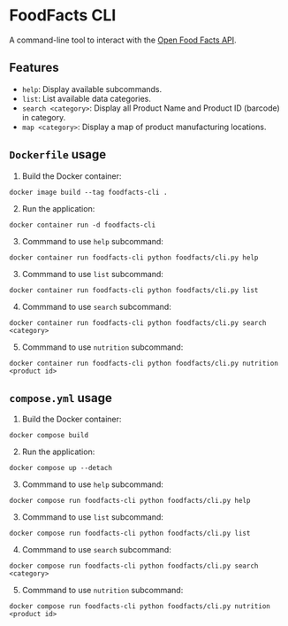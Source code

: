 # FoodFacts CLI
A command-line tool to interact with the [Open Food Facts API](https://world.openfoodfacts.org/data).

## Features
- `help`: Display available subcommands.
- `list`: List available data categories.
- `search <category>`: Display all Product Name and Product ID (barcode) in category. 
- `map <category>`: Display a map of product manufacturing locations.

## `Dockerfile` usage
1. Build the Docker container: 
```console
docker image build --tag foodfacts-cli .
```
2. Run the application: 
```console
docker container run -d foodfacts-cli
```
3. Commmand to use `help` subcommand:
```console
docker container run foodfacts-cli python foodfacts/cli.py help
```
3. Commmand to use `list` subcommand:
```console
docker container run foodfacts-cli python foodfacts/cli.py list
```
4. Commmand to use `search` subcommand:
```console
docker container run foodfacts-cli python foodfacts/cli.py search <category>
```
5. Commmand to use `nutrition` subcommand:
```console
docker container run foodfacts-cli python foodfacts/cli.py nutrition <product id>
```

## `compose.yml` usage
1. Build the Docker container: 
```console
docker compose build
```
2. Run the application: 
```console
docker compose up --detach
```
3. Commmand to use `help` subcommand:
```console
docker compose run foodfacts-cli python foodfacts/cli.py help
```
3. Commmand to use `list` subcommand:
```console
docker compose run foodfacts-cli python foodfacts/cli.py list
```
4. Commmand to use `search` subcommand:
```console
docker compose run foodfacts-cli python foodfacts/cli.py search <category>
```
5. Commmand to use `nutrition` subcommand:
```console
docker compose run foodfacts-cli python foodfacts/cli.py nutrition <product id>
```
